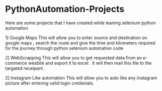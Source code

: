 # PythonAutomation-Projects
Here  are some projects that I have created while leaning selenium python automation



1] Google Maps 
This will allow you to enter source and destination on google maps , search the route and give the time and kilometers required for the journey through python selenium automation code



2] WebScrapping 
This will allow you to get requested data from an e-commerce wesbite and export it to excel . It will then mail this file to the targated receipant .


2] Instagram Like automation 
This will allow you to auto like any instagram picture after entering valid login credenials.
